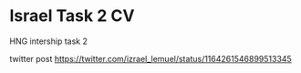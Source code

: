 # Israel Task 2 CV
 HNG intership task 2

 twitter post
https://twitter.com/izrael_lemuel/status/1164261546899513345